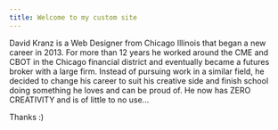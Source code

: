 ```yaml
---
title: Welcome to my custom site
---
```


David Kranz is a Web Designer from Chicago Illinois that began
a new career in 2013. For more than 12 years he worked around
the CME and CBOT in the Chicago financial district and eventually
became a futures broker with a large firm. Instead of pursuing
work in a similar field, he decided to change his career to suit his
creative side and finish school doing something he loves and can
be proud of. He now has ZERO CREATIVITY and is of little to no use...

Thanks :)
